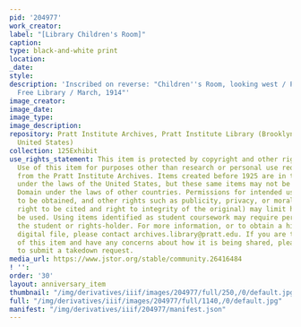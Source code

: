 ```yaml
---
pid: '204977'
work_creator:
label: "[Library Children's Room]"
caption:
type: black-and-white print
location:
_date:
style:
description: 'Inscribed on reverse: "Children''s Room, looking west / Pratt Institite
  Free Library / March, 1914"'
image_creator:
image_date:
image_type:
image_description:
repository: Pratt Institute Archives, Pratt Institute Library (Brooklyn, New York,
  United States)
collection: 125Exhibit
use_rights_statement: This item is protected by copyright and other rights and restrictions.
  Use of this item for purposes other than research or personal use requires permission
  from the Pratt Institute Archives. Items created before 1925 are in the Public Domain
  under the laws of the United States, but these same items may not be in the Public
  Domain under the laws of other countries. Permissions for intended uses may need
  to be obtained, and other rights such as publicity, privacy, or moral rights (e.g.
  right to be cited and right to integrity of the original) may limit how items can
  be used. Using items identified as student coursework may require permission from
  the student or rights-holder. For more information, or to obtain a high resolution
  digital file, please contact archives.library@pratt.edu. If you are the rights-holder
  of this item and have any concerns about how it is being shared, please visit https://libguides.pratt.edu/archives/takedown
  to submit a takedown request.
media_url: https://www.jstor.org/stable/community.26416484
! '':
order: '30'
layout: anniversary_item
thumbnail: "/img/derivatives/iiif/images/204977/full/250,/0/default.jpg"
full: "/img/derivatives/iiif/images/204977/full/1140,/0/default.jpg"
manifest: "/img/derivatives/iiif/204977/manifest.json"
---
```

